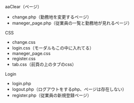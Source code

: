 aaClear（ページ）
- change.php（勤務地を変更するページ）
- maneger_page.php（従業員の一覧と勤務地が見れるページ）

CSS
- change.css
- login.css（モーダルもこの中に入れてる）
- maneger_page.css
- register.css
- tab.css（前頁の上のタブのcss）

Login
- login.php
- logout.php（ログアウトをするphp、ページは存在しない）
- register.php（従業員の新規登録ページ）